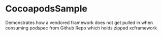 # CocoapodsSample
Demonstrates how a vendored framework does not get pulled in when consuming podspec from Github Repo which holds zipped xcframework
